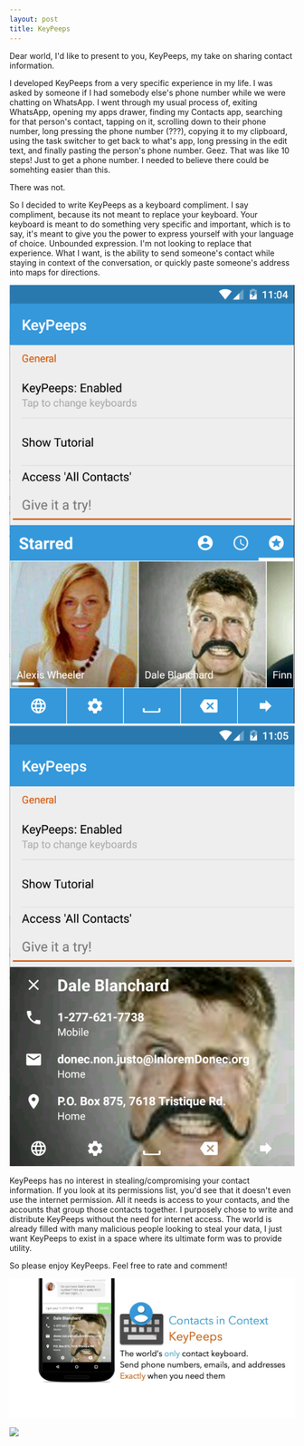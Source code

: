 ```yaml
---
layout: post
title: KeyPeeps
---
```


Dear world, I'd like to present to you, KeyPeeps, my take on sharing contact information. 

I developed KeyPeeps from a very specific experience in my life. I was asked by someone if I had somebody else's phone number while we were chatting on WhatsApp. I went through my usual process of, exiting WhatsApp, opening my apps drawer, finding my Contacts app, searching for that person's contact, tapping on it, scrolling down to their phone number, long pressing the phone number (???), copying it to my clipboard, using the task switcher to get back to what's app, long pressing in the edit text, and finally pasting the person's phone number. Geez. That was like 10 steps! Just to get a phone number. I needed to believe there could be somehting easier than this.

There was not.

So I decided to write KeyPeeps as a keyboard compliment. I say compliment, because its not meant to replace your keyboard. Your keyboard is meant to do something very specific and important, which is to say, it's meant to give you the power to express yourself with your language of choice. Unbounded expression. I'm not looking to replace that experience. What I want, is the ability to send someone's contact while staying in context of the conversation, or quickly paste someone's address into maps for directions.

![Marketing](/assets/img/keypeeps/keypeeps-1.png) ![Marketing](/assets/img/keypeeps/keypeeps-2.png)

KeyPeeps has no interest in stealing/compromising your contact information. If you look at its permissions list, you'd see that it doesn't even use the internet permission. All it needs is access to your contacts, and the accounts that group those contacts together. I purposely chose to write and distribute KeyPeeps without the need for internet access. The world is already filled with many malicious people looking to steal your data, I just want KeyPeeps to exist in a space where its ultimate form was to provide utility. 

So please enjoy KeyPeeps. Feel free to rate and comment!

![Marketing](/assets/img/keypeeps/keypeeps-3.jpg)

[<img src="https://play.google.com/intl/en_us/badges/images/generic/en-play-badge.png">](https://play.google.com/store/apps/details?id=ca.vijaysharma.contacts&utm_source=global_co&utm_medium=prtnr&utm_content=Mar2515&utm_campaign=PartBadge&pcampaignid=MKT-Other-global-all-co-prtnr-py-PartBadge-Mar2515-1)